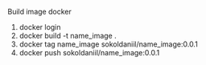 Build image docker
1. docker login
2. docker build -t name_image .
3. docker tag name_image sokoldaniil/name_image:0.0.1
4. docker push sokoldaniil/name_image:0.0.1
